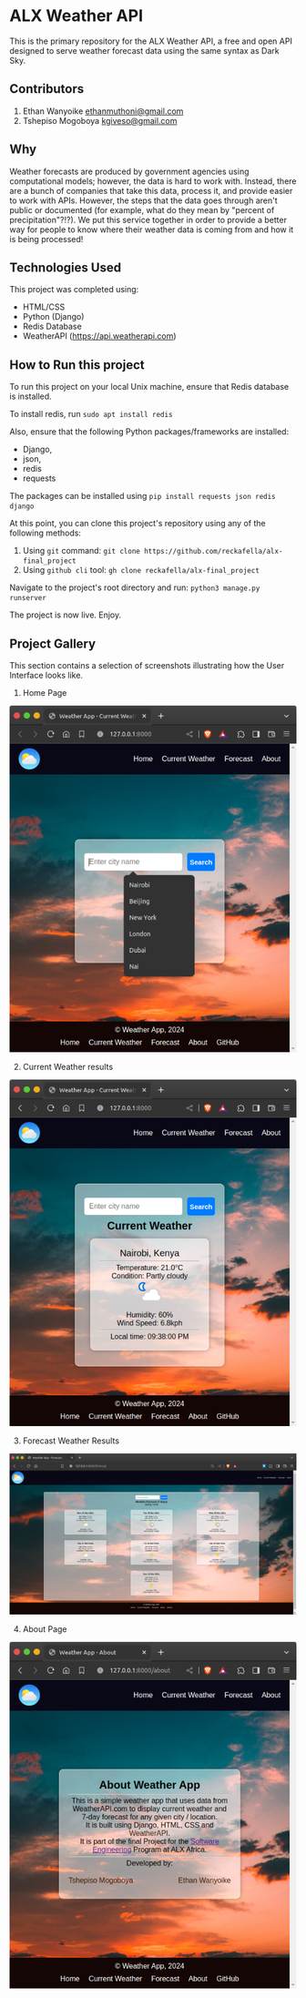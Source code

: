 # **ALX Weather API**

This is the primary repository for the ALX  Weather API, a free and open API designed to serve weather forecast data using the same syntax as Dark Sky.

## **Contributors**

1. Ethan Wanyoike <ethanmuthoni@gmail.com>
2. Tshepiso Mogoboya <kgiveso@gmail.com>

## **Why**

Weather forecasts are produced by government agencies using computational models; however, the data is hard to work with. Instead, there are a bunch of companies that take this data, process it, and provide easier to work with APIs. However, the steps that the data goes through aren't public or documented (for example, what do they mean by "percent of precipitation"?!?). We put this service together in order to provide a better way for people to know where their weather data is coming from and how it is being processed!

## **Technologies Used**

This project was completed using:

* HTML/CSS
* Python (Django)
* Redis Database
* WeatherAPI (<https://api.weatherapi.com>)

## How to Run this project

To run this project on your local Unix machine, ensure that Redis database is installed.

To install redis, run `sudo apt install redis`

Also, ensure that the following Python packages/frameworks are installed:

* Django,
* json,
* redis
* requests

The packages can be installed using `pip install requests json redis django`

At this point, you can clone this project's repository using any of the following methods:

1. Using `git` command: `git clone https://github.com/reckafella/alx-final_project`
2. Using `github cli` tool: `gh clone reckafella/alx-final_project`

Navigate to the project's root directory and run: `python3 manage.py runserver`

The project is now live. Enjoy.

## **Project Gallery**

This section contains a selection of screenshots illustrating how the User Interface looks like.

1. Home Page

![HomePage](./pictures/home-page.png)

2. Current Weather results

![[Current Weather]](./pictures/current-weather.png)

3. Forecast Weather Results

![Forecast](./pictures/forecast-results.png)

4. About Page

![About](./pictures/about-page.png)
